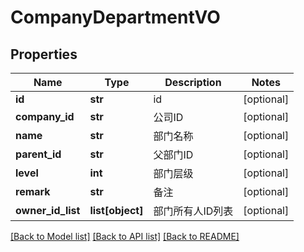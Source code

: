 # CompanyDepartmentVO

## Properties
Name | Type | Description | Notes
------------ | ------------- | ------------- | -------------
**id** | **str** | id | [optional] 
**company_id** | **str** | 公司ID | [optional] 
**name** | **str** | 部门名称 | [optional] 
**parent_id** | **str** | 父部门ID | [optional] 
**level** | **int** | 部门层级 | [optional] 
**remark** | **str** | 备注 | [optional] 
**owner_id_list** | **list[object]** | 部门所有人ID列表 | [optional] 

[[Back to Model list]](../README.md#documentation-for-models) [[Back to API list]](../README.md#documentation-for-api-endpoints) [[Back to README]](../README.md)

